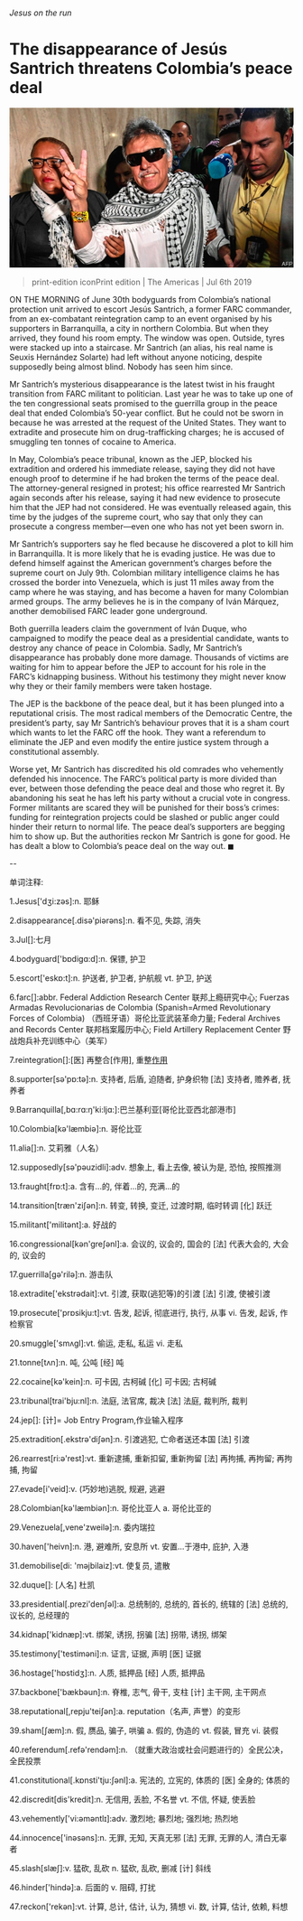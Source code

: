 ###### Jesus on the run

# The disappearance of Jesús Santrich threatens Colombia’s peace deal 

![image](images/20190706_AMP002_0.jpg) 

> print-edition iconPrint edition | The Americas | Jul 6th 2019 

ON THE MORNING of June 30th bodyguards from Colombia’s national protection unit arrived to escort Jesús Santrich, a former FARC commander, from an ex-combatant reintegration camp to an event organised by his supporters in Barranquilla, a city in northern Colombia. But when they arrived, they found his room empty. The window was open. Outside, tyres were stacked up into a staircase. Mr Santrich (an alias, his real name is Seuxis Hernández Solarte) had left without anyone noticing, despite supposedly being almost blind. Nobody has seen him since. 

Mr Santrich’s mysterious disappearance is the latest twist in his fraught transition from FARC militant to politician. Last year he was to take up one of the ten congressional seats promised to the guerrilla group in the peace deal that ended Colombia’s 50-year conflict. But he could not be sworn in because he was arrested at the request of the United States. They want to extradite and prosecute him on drug-trafficking charges; he is accused of smuggling ten tonnes of cocaine to America. 

In May, Colombia’s peace tribunal, known as the JEP, blocked his extradition and ordered his immediate release, saying they did not have enough proof to determine if he had broken the terms of the peace deal. The attorney-general resigned in protest; his office rearrested Mr Santrich again seconds after his release, saying it had new evidence to prosecute him that the JEP had not considered. He was eventually released again, this time by the judges of the supreme court, who say that only they can prosecute a congress member—even one who has not yet been sworn in. 

Mr Santrich’s supporters say he fled because he discovered a plot to kill him in Barranquilla. It is more likely that he is evading justice. He was due to defend himself against the American government’s charges before the supreme court on July 9th. Colombian military intelligence claims he has crossed the border into Venezuela, which is just 11 miles away from the camp where he was staying, and has become a haven for many Colombian armed groups. The army believes he is in the company of Iván Márquez, another demobilised FARC leader gone underground. 

Both guerrilla leaders claim the government of Iván Duque, who campaigned to modify the peace deal as a presidential candidate, wants to destroy any chance of peace in Colombia. Sadly, Mr Santrich’s disappearance has probably done more damage. Thousands of victims are waiting for him to appear before the JEP to account for his role in the FARC’s kidnapping business. Without his testimony they might never know why they or their family members were taken hostage. 

The JEP is the backbone of the peace deal, but it has been plunged into a reputational crisis. The most radical members of the Democratic Centre, the president’s party, say Mr Santrich’s behaviour proves that it is a sham court which wants to let the FARC off the hook. They want a referendum to eliminate the JEP and even modify the entire justice system through a constitutional assembly. 

Worse yet, Mr Santrich has discredited his old comrades who vehemently defended his innocence. The FARC’s political party is more divided than ever, between those defending the peace deal and those who regret it. By abandoning his seat he has left his party without a crucial vote in congress. Former militants are scared they will be punished for their boss’s crimes: funding for reintegration projects could be slashed or public anger could hinder their return to normal life. The peace deal’s supporters are begging him to show up. But the authorities reckon Mr Santrich is gone for good. He has dealt a blow to Colombia’s peace deal on the way out. ◼ 

-- 

 单词注释:

1.Jesus['dʒi:zәs]:n. 耶稣 

2.disappearance[.disә'piәrәns]:n. 看不见, 失踪, 消失 

3.Jul[]:七月 

4.bodyguard['bɒdigɑ:d]:n. 保镖, 护卫 

5.escort['eskɒ:t]:n. 护送者, 护卫者, 护航舰 vt. 护卫, 护送 

6.farc[]:abbr. Federal Addiction Research Center 联邦上瘾研究中心; Fuerzas Armadas Revolucionarias de Colombia (Spanish=Armed Revolutionary Forces of Colombia) （西班牙语）哥伦比亚武装革命力量; Federal Archives and Records Center 联邦档案履历中心; Field Artillery Replacement Center 野战炮兵补充训练中心（美军） 

7.reintegration[]:[医] 再整合[作用], 重整[作用](指精神活动) 

8.supporter[sә'pɒ:tә]:n. 支持者, 后盾, 迫随者, 护身织物 [法] 支持者, 赡养者, 抚养者 

9.Barranquilla[,bɑ:rɑ:ŋ'ki:ljɑ:]:巴兰基利亚[哥伦比亚西北部港市] 

10.Colombia[kә'læmbiә]:n. 哥伦比亚 

11.alia[]:n. 艾莉雅（人名） 

12.supposedly[sә'pәuzidli]:adv. 想象上, 看上去像, 被认为是, 恐怕, 按照推测 

13.fraught[frɒ:t]:a. 含有...的, 伴着...的, 充满...的 

14.transition[træn'ziʃәn]:n. 转变, 转换, 变迁, 过渡时期, 临时转调 [化] 跃迁 

15.militant['militәnt]:a. 好战的 

16.congressional[kәn'greʃәnl]:a. 会议的, 议会的, 国会的 [法] 代表大会的, 大会的, 议会的 

17.guerrilla[gә'rilә]:n. 游击队 

18.extradite['ekstrәdait]:vt. 引渡, 获取(逃犯等)的引渡 [法] 引渡, 使被引渡 

19.prosecute['prɒsikju:t]:vt. 告发, 起诉, 彻底进行, 执行, 从事 vi. 告发, 起诉, 作检察官 

20.smuggle['smʌgl]:vt. 偷运, 走私, 私运 vi. 走私 

21.tonne[tʌn]:n. 吨, 公吨 [经] 吨 

22.cocaine[kә'kein]:n. 可卡因, 古柯碱 [化] 可卡因; 古柯碱 

23.tribunal[trai'bju:nl]:n. 法庭, 法官席, 裁决 [法] 法庭, 裁判所, 裁判 

24.jep[]: [计]= Job Entry Program,作业输入程序 

25.extradition[.ekstrә'diʃәn]:n. 引渡逃犯, 亡命者送还本国 [法] 引渡 

26.rearrest[ri:ә'rest]:vt. 重新逮捕, 重新扣留, 重新拘留 [法] 再拘捕, 再拘留; 再拘捕, 拘留 

27.evade[i'veid]:v. (巧妙地)逃脱, 规避, 逃避 

28.Colombian[kә'læmbiәn]:n. 哥伦比亚人 a. 哥伦比亚的 

29.Venezuela[,vene'zweilә]:n. 委内瑞拉 

30.haven['heivn]:n. 港, 避难所, 安息所 vt. 安置...于港中, 庇护, 入港 

31.demobilise[di: 'mәjbilaiz]:vt. 使复员, 遣散 

32.duque[]: [人名] 杜凯 

33.presidential[.prezi'denʃәl]:a. 总统制的, 总统的, 首长的, 统辖的 [法] 总统的, 议长的, 总经理的 

34.kidnap['kidnæp]:vt. 绑架, 诱拐, 拐骗 [法] 拐带, 诱拐, 绑架 

35.testimony['testimәni]:n. 证言, 证据, 声明 [医] 证据 

36.hostage['hɒstidʒ]:n. 人质, 抵押品 [经] 人质, 抵押品 

37.backbone['bækbәun]:n. 脊椎, 志气, 骨干, 支柱 [计] 主干网, 主干网点 

38.reputational[,repju'teiʃən]:a. reputation（名声, 声誉）的变形 

39.sham[ʃæm]:n. 假, 赝品, 骗子, 哄骗 a. 假的, 伪造的 vt. 假装, 冒充 vi. 装假 

40.referendum[.refә'rendәm]:n. （就重大政治或社会问题进行的）全民公决，全民投票 

41.constitutional[.kɒnsti'tju:ʃәnl]:a. 宪法的, 立宪的, 体质的 [医] 全身的; 体质的 

42.discredit[dis'kredit]:n. 无信用, 丢脸, 不名誉 vt. 不信, 怀疑, 使丢脸 

43.vehemently['vi:əməntlɪ]:adv. 激烈地; 暴烈地; 强烈地; 热烈地 

44.innocence['inәsәns]:n. 无罪, 无知, 天真无邪 [法] 无罪, 无罪的人, 清白无辜者 

45.slash[slæʃ]:v. 猛砍, 乱砍 n. 猛砍, 乱砍, 删减 [计] 斜线 

46.hinder['hindә]:a. 后面的 v. 阻碍, 打扰 

47.reckon['rekәn]:vt. 计算, 总计, 估计, 认为, 猜想 vi. 数, 计算, 估计, 依赖, 料想 

